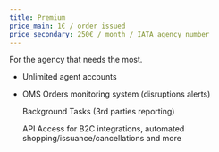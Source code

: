 ```yaml
---
title: Premium
price_main: 1€ / order issued
price_secondary: 250€ / month / IATA agency number
---
```

For the agency that needs the most.

* Unlimited agent accounts
* OMS Orders monitoring system (disruptions alerts)

  Background Tasks (3rd parties reporting)

  API Access for B2C integrations, automated shopping/issuance/cancellations and more